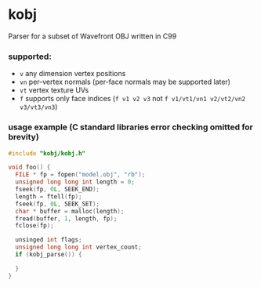 # kobj
Parser for a subset of Wavefront OBJ written in C99

### supported:
- `v` any dimension vertex positions
- `vn` per-vertex normals (per-face normals may be supported later)
- `vt` vertex texture UVs
- `f` supports only face indices (`f v1 v2 v3` not `f v1/vt1/vn1 v2/vt2/vn2 v3/vt3/vn3`)

### usage example (C standard libraries error checking omitted for brevity)
```c
#include "kobj/kobj.h"

void foo() {
  FILE * fp = fopen("model.obj", "rb");
  unsigned long long int length = 0;
  fseek(fp, 0L, SEEK_END);
  length = ftell(fp);
  fseek(fp, 0L, SEEK_SET);
  char * buffer = malloc(length);
  fread(buffer, 1, length, fp);
  fclose(fp);

  unsinged int flags;
  unsigned long long int vertex_count;
  if (kobj_parse()) {

  }
}
```
